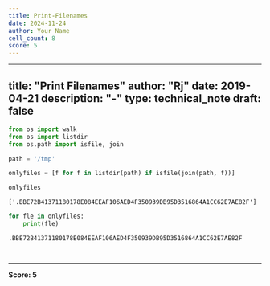 ```yaml
---
title: Print-Filenames
date: 2024-11-24
author: Your Name
cell_count: 8
score: 5
---
```


---
title: "Print Filenames"
author: "Rj"
date: 2019-04-21
description: "-"
type: technical_note
draft: false
---

```python
from os import walk
from os import listdir
from os.path import isfile, join
```


```python
path = '/tmp'
```


```python
onlyfiles = [f for f in listdir(path) if isfile(join(path, f))]
```


```python
onlyfiles
```




    ['.BBE72B41371180178E084EEAF106AED4F350939DB95D3516864A1CC62E7AE82F']




```python
for fle in onlyfiles:
    print(fle)
```

    .BBE72B41371180178E084EEAF106AED4F350939DB95D3516864A1CC62E7AE82F



```python

```


```python

```


---
**Score: 5**